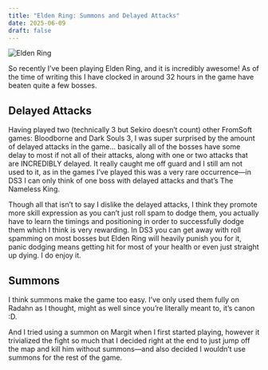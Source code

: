 ```yaml
---
title: "Elden Ring: Summons and Delayed Attacks"
date: 2025-06-09
draft: false
---
```

![Elden Ring](https://raw.githubusercontent.com/ranhya/ranhya.github.io/refs/heads/main/images/Elden%20Ring.JPG)

So recently I’ve been playing Elden Ring, and it is incredibly awesome! As of the time of writing this I have clocked in around 32 hours in the game have beaten quite a few bosses.

## Delayed Attacks
Having played two (technically 3 but Sekiro doesn’t count) other FromSoft games: Bloodborne and Dark Souls 3, I was super surprised by the amount of delayed attacks in the game… basically all of the bosses have some delay to most if not all of their attacks, along with one or two attacks that are INCREDIBLY delayed. It really caught me off guard and I still am not used to it, as in the games I’ve played this was a very rare occurrence—in DS3 I can only think of one boss with delayed attacks and that’s The Nameless King. 

Though all that isn’t to say I dislike the delayed attacks, I think they promote more skill expression as you can’t just roll spam to dodge them, you actually have to learn the timings and positioning in order to successfully dodge them which I think is very rewarding. In DS3 you can get away with roll spamming on most bosses but Elden Ring will heavily punish you for it, panic dodging means getting hit for most of your health or even just straight up dying. I do enjoy it.

## Summons
I think summons make the game too easy. I’ve only used them fully on Radahn as I thought, might as well since you’re literally meant to, it’s canon :D.

And I tried using a summon on Margit when I first started playing, however it trivialized the fight so much that I decided right at the end to just jump off the map and kill him without summons—and also decided I wouldn’t use summons for the rest of the game.
